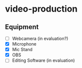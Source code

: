 # video-production

## Equipment

- [ ] Webcamera (in evaluation?)
- [X] Microphone
- [X] Mic Stand
- [X] OBS
- [ ] Editing Software (in evaluation)
